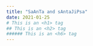 ```yaml
---
title: "SaAnTa and sAntaJiPsa"
date: 2021-01-25
# This is an <h1> tag
## This is an <h2> tag
###### This is an <h6> tag
---
```

